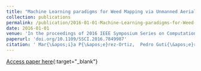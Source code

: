 ```yaml
---
title: "Machine Learning paradigms for Weed Mapping via Unmanned Aerial Vehicles"
collection: publications
permalink: /publication/2016-01-01-Machine-Learning-paradigms-for-Weed-Mapping-via-Unmanned-Aerial-Vehicles
date: 2016-01-01
venue: 'In the proceedings of 2016 IEEE Symposium Series on Computational Intelligence (IEEE SSCI 2016)'
paperurl: 'doi.org/10.1109/SSCI.2016.7849987'
citation: ' Mar{\&apos;i}a P{\&apos;e}rez-Ortiz,  Pedro Guti{\&apos;e}rrez,  J.M. Pe{\~n}a,  J. Torres-S{\&apos;a}nchez,  F. L{\&apos;o}pez-Granados,  C. Herv{\&apos;a}s-Mart{\&apos;i}nez, &quot;Machine Learning paradigms for Weed Mapping via Unmanned Aerial Vehicles.&quot; In the proceedings of 2016 IEEE Symposium Series on Computational Intelligence (IEEE SSCI 2016), 2016.'
---
```

[Access paper here](doi.org/10.1109/SSCI.2016.7849987){:target="_blank"}
